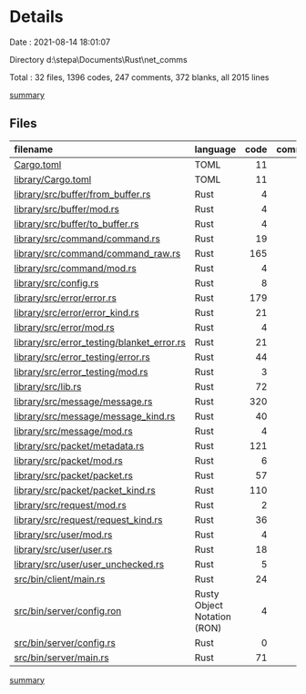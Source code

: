 # Details

Date : 2021-08-14 18:01:07

Directory d:\stepa\Documents\Rust\net_comms

Total : 32 files,  1396 codes, 247 comments, 372 blanks, all 2015 lines

[summary](results.md)

## Files
| filename | language | code | comment | blank | total |
| :--- | :--- | ---: | ---: | ---: | ---: |
| [Cargo.toml](/Cargo.toml) | TOML | 11 | 2 | 6 | 19 |
| [library/Cargo.toml](/library/Cargo.toml) | TOML | 11 | 1 | 2 | 14 |
| [library/src/buffer/from_buffer.rs](/library/src/buffer/from_buffer.rs) | Rust | 4 | 4 | 2 | 10 |
| [library/src/buffer/mod.rs](/library/src/buffer/mod.rs) | Rust | 4 | 0 | 1 | 5 |
| [library/src/buffer/to_buffer.rs](/library/src/buffer/to_buffer.rs) | Rust | 4 | 3 | 2 | 9 |
| [library/src/command/command.rs](/library/src/command/command.rs) | Rust | 19 | 1 | 7 | 27 |
| [library/src/command/command_raw.rs](/library/src/command/command_raw.rs) | Rust | 165 | 23 | 39 | 227 |
| [library/src/command/mod.rs](/library/src/command/mod.rs) | Rust | 4 | 0 | 1 | 5 |
| [library/src/config.rs](/library/src/config.rs) | Rust | 8 | 4 | 2 | 14 |
| [library/src/error/error.rs](/library/src/error/error.rs) | Rust | 179 | 3 | 21 | 203 |
| [library/src/error/error_kind.rs](/library/src/error/error_kind.rs) | Rust | 21 | 2 | 4 | 27 |
| [library/src/error/mod.rs](/library/src/error/mod.rs) | Rust | 4 | 0 | 1 | 5 |
| [library/src/error_testing/blanket_error.rs](/library/src/error_testing/blanket_error.rs) | Rust | 21 | 0 | 9 | 30 |
| [library/src/error_testing/error.rs](/library/src/error_testing/error.rs) | Rust | 44 | 0 | 13 | 57 |
| [library/src/error_testing/mod.rs](/library/src/error_testing/mod.rs) | Rust | 3 | 0 | 1 | 4 |
| [library/src/lib.rs](/library/src/lib.rs) | Rust | 72 | 18 | 26 | 116 |
| [library/src/message/message.rs](/library/src/message/message.rs) | Rust | 320 | 50 | 71 | 441 |
| [library/src/message/message_kind.rs](/library/src/message/message_kind.rs) | Rust | 40 | 3 | 10 | 53 |
| [library/src/message/mod.rs](/library/src/message/mod.rs) | Rust | 4 | 0 | 2 | 6 |
| [library/src/packet/metadata.rs](/library/src/packet/metadata.rs) | Rust | 121 | 21 | 34 | 176 |
| [library/src/packet/mod.rs](/library/src/packet/mod.rs) | Rust | 6 | 1 | 2 | 9 |
| [library/src/packet/packet.rs](/library/src/packet/packet.rs) | Rust | 57 | 14 | 21 | 92 |
| [library/src/packet/packet_kind.rs](/library/src/packet/packet_kind.rs) | Rust | 110 | 21 | 37 | 168 |
| [library/src/request/mod.rs](/library/src/request/mod.rs) | Rust | 2 | 0 | 1 | 3 |
| [library/src/request/request_kind.rs](/library/src/request/request_kind.rs) | Rust | 36 | 0 | 9 | 45 |
| [library/src/user/mod.rs](/library/src/user/mod.rs) | Rust | 4 | 0 | 1 | 5 |
| [library/src/user/user.rs](/library/src/user/user.rs) | Rust | 18 | 0 | 3 | 21 |
| [library/src/user/user_unchecked.rs](/library/src/user/user_unchecked.rs) | Rust | 5 | 0 | 2 | 7 |
| [src/bin/client/main.rs](/src/bin/client/main.rs) | Rust | 24 | 64 | 24 | 112 |
| [src/bin/server/config.ron](/src/bin/server/config.ron) | Rusty Object Notation (RON) | 4 | 0 | 0 | 4 |
| [src/bin/server/config.rs](/src/bin/server/config.rs) | Rust | 0 | 0 | 1 | 1 |
| [src/bin/server/main.rs](/src/bin/server/main.rs) | Rust | 71 | 12 | 17 | 100 |

[summary](results.md)
